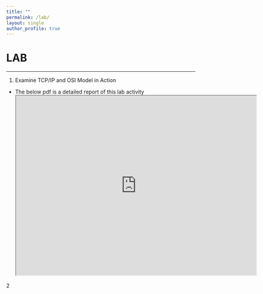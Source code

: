 ```yaml
---
title: ""
permalink: /lab/
layout: single
author_profile: true
---
```

# **LAB**

---

1. Examine TCP/IP and OSI Model in Action
- The below pdf is a detailed report of this lab activity
  <iframe src="https://drive.google.com/file/d/1o9c1HQFhwLRZCb8z_PGKR8-sRffba9oY/preview" width="640" height="480" allow="autoplay"></iframe>

2 
